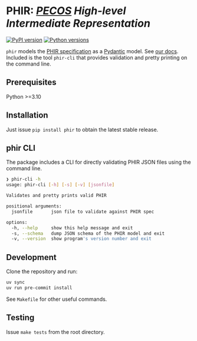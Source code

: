# PHIR: _[PECOS](https://github.com/PECOS-packages/PECOS) High-level Intermediate Representation_

[![PyPI version](https://badge.fury.io/py/phir.svg)](https://badge.fury.io/py/phir)
[![Python versions](https://img.shields.io/badge/python-3.10%20%7C%203.11%20%7C%203.12-blue.svg)](https://img.shields.io/badge/python-3.10%2C%203.11%2C%203.12-blue.svg)

`phir` models the [PHIR specification](./spec.md) as a [Pydantic](https://docs.pydantic.dev/latest/) model.
See [our docs](https://cqcl.github.io/phir/).
Included is the tool `phir-cli` that provides validation and pretty printing on the command line.

## Prerequisites

Python >=3.10

## Installation

Just issue `pip install phir` to obtain the latest stable release.

## phir CLI

The package includes a CLI for directly validating PHIR JSON files using the command line.

```sh
❯ phir-cli -h
usage: phir-cli [-h] [-s] [-v] [jsonfile]

Validates and pretty prints valid PHIR

positional arguments:
  jsonfile       json file to validate against PHIR spec

options:
  -h, --help     show this help message and exit
  -s, --schema   dump JSON schema of the PHIR model and exit
  -v, --version  show program's version number and exit
```

## Development

Clone the repository and run:

```sh
uv sync
uv run pre-commit install
```

See `Makefile` for other useful commands.

## Testing

Issue `make tests` from the root directory.
